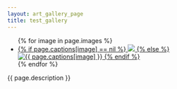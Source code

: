 ```yaml
---
layout: art_gallery_page
title: test_gallery
---
```


<div>
      	<ul class="clearing-thumbs small-block-grid-4" data-clearing>
		{% for image in page.images %}
        <li><a href="{{ image }}">
        	{% if page.captions[image] == nil %}
        	<img data-caption="<a class='clearing-link' href='/contact/'>Ask me about this work</a>" src="thumbs/{{ image }}">
            {% else %}
        	<img data-caption="{{ page.captions[image] }}.  <a class='clearing-link' href='/contact/'>Ask me about this work</a>" src="thumbs/{{ image }}" alt="{{ page.captions[image] }}" title="{{ page.captions[image] }}">
            {% endif %}
        </a></li>
		{% endfor %}
	</ul>
	<div id="spinner"></div>
</div>

{{ page.description }}
